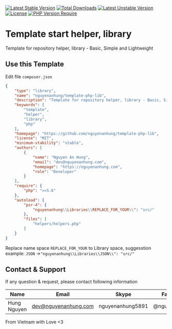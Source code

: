 [![Latest Stable Version](http://poser.pugx.org/nguyenanhung/template-php-lib/v)](https://packagist.org/packages/nguyenanhung/template-php-lib) [![Total Downloads](http://poser.pugx.org/nguyenanhung/template-php-lib/downloads)](https://packagist.org/packages/nguyenanhung/template-php-lib) [![Latest Unstable Version](http://poser.pugx.org/nguyenanhung/template-php-lib/v/unstable)](https://packagist.org/packages/nguyenanhung/template-php-lib) [![License](http://poser.pugx.org/nguyenanhung/template-php-lib/license)](https://packagist.org/packages/nguyenanhung/template-php-lib) [![PHP Version Require](http://poser.pugx.org/nguyenanhung/template-php-lib/require/php)](https://packagist.org/packages/nguyenanhung/template-php-lib)

# Template start helper, library

Template for repository helper, library - Basic, Simple and Lightweight

## Use this Template

Edit file `composer.json`

```json
{
    "type": "library",
    "name": "nguyenanhung/template-php-lib",
    "description": "Template for repository helper, library - Basic, Simple and Lightweight",
    "keywords": [
        "template",
        "helper",
        "library",
        "php"
    ],
    "homepage": "https://github.com/nguyenanhung/template-php-lib",
    "license": "MIT",
    "minimum-stability": "stable",
    "authors": [
        {
            "name": "Nguyen An Hung",
            "email": "dev@nguyenanhung.com",
            "homepage": "https://nguyenanhung.com",
            "role": "Developer"
        }
    ],
    "require": {
        "php": ">=5.6"
    },
    "autoload": {
        "psr-4": {
            "nguyenanhung\\Libraries\\REPLACE_FOR_YOUR\\": "src/"
        },
        "files": [
            "helpers/helpers.php"
        ]
    }
}

```

Replace name space `REPLACE_FOR_YOUR` to Library space, suggesstion example: `JSON` ->`"nguyenanhung\\Libraries\\JSON\\": "src/"`

## Contact & Support

If any question & request, please contact following information

| Name        | Email                | Skype            | Facebook      |
| ----------- | -------------------- | ---------------- | ------------- |
| Hung Nguyen | dev@nguyenanhung.com | nguyenanhung5891 | @nguyenanhung |

From Vietnam with Love <3
